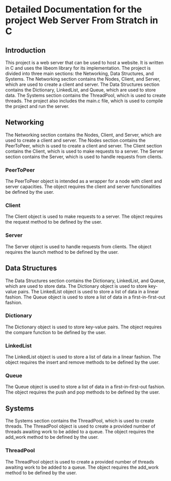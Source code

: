 # Detailed Documentation for the project Web Server From Stratch in C

## Introduction

This project is a web server that can be used to host a website. It is written in C and uses the libeom library for its implementation. The project is divided into three main sections: the Networking, Data Structures, and Systems. The Networking section contains the Nodes, Client, and Server, which are used to create a client and server. The Data Structures section contains the Dictionary, LinkedList, and Queue, which are used to store data. The Systems section contains the ThreadPool, which is used to create threads. The project also includes the main.c file, which is used to compile the project and run the server.

## Networking

The Networking section contains the Nodes, Client, and Server, which are used to create a client and server. The Nodes section contains the PeerToPeer, which is used to create a client and server. The Client section contains the Client, which is used to make requests to a server. The Server section contains the Server, which is used to handle requests from clients.

### PeerToPeer

The PeerToPeer object is intended as a wrapper for a node with client and server capacities. The object requires the client and server functionalities be defined by the user.

### Client

The Client object is used to make requests to a server. The object requires the request method to be defined by the user.

### Server

The Server object is used to handle requests from clients. The object requires the launch method to be defined by the user.

## Data Structures

The Data Structures section contains the Dictionary, LinkedList, and Queue, which are used to store data. The Dictionary object is used to store key-value pairs. The LinkedList object is used to store a list of data in a linear fashion. The Queue object is used to store a list of data in a first-in-first-out fashion.

### Dictionary

The Dictionary object is used to store key-value pairs. The object requires the compare function to be defined by the user.

### LinkedList

The LinkedList object is used to store a list of data in a linear fashion. The object requires the insert and remove methods to be defined by the user.

### Queue

The Queue object is used to store a list of data in a first-in-first-out fashion. The object requires the push and pop methods to be defined by the user.

## Systems

The Systems section contains the ThreadPool, which is used to create threads. The ThreadPool object is used to create a provided number of threads awaiting work to be added to a queue. The object requires the add_work method to be defined by the user.

### ThreadPool

The ThreadPool object is used to create a provided number of threads awaiting work to be added to a queue. The object requires the add_work method to be defined by the user.
